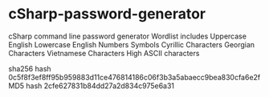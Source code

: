 # cSharp-password-generator
cSharp command line password generator
Wordlist includes
Uppercase English
Lowercase English
Numbers
Symbols
Cyrillic Characters
Georgian Characters
Vietnamese Characters
High ASCII characters

sha256 hash 0c5f8f3ef8ff95b959883d11ce476814186c06f3b3a5abaecc9bea830cfa6e2f
MD5 hash 2cfe627831b84dd27a2d834c975e6a31
